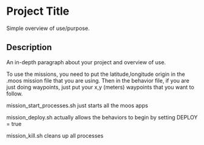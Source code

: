 # Project Title

Simple overview of use/purpose.

## Description

An in-depth paragraph about your project and overview of use.

To use the missions, you need to put the latitude,longitude origin in the .moos mission file that you
are using. Then in the behavior file, if you are just doing waypoints, just put your x,y (meters) waypoints
that you want to follow.

mission_start_processes.sh just starts all the moos apps

mission_deploy.sh actually allows the behaviors to begin by setting DEPLOY = true

mission_kill.sh cleans up all processes 